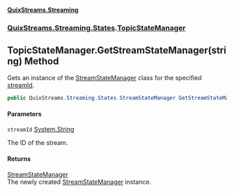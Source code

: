 #### [QuixStreams.Streaming](index.md 'index')
### [QuixStreams.Streaming.States](QuixStreams.Streaming.States.md 'QuixStreams.Streaming.States').[TopicStateManager](TopicStateManager.md 'QuixStreams.Streaming.States.TopicStateManager')

## TopicStateManager.GetStreamStateManager(string) Method

Gets an instance of the [StreamStateManager](StreamStateManager.md 'QuixStreams.Streaming.States.StreamStateManager') class for the specified [streamId](TopicStateManager.GetStreamStateManager(string).md#QuixStreams.Streaming.States.TopicStateManager.GetStreamStateManager(string).streamId 'QuixStreams.Streaming.States.TopicStateManager.GetStreamStateManager(string).streamId').

```csharp
public QuixStreams.Streaming.States.StreamStateManager GetStreamStateManager(string streamId);
```
#### Parameters

<a name='QuixStreams.Streaming.States.TopicStateManager.GetStreamStateManager(string).streamId'></a>

`streamId` [System.String](https://docs.microsoft.com/en-us/dotnet/api/System.String 'System.String')

The ID of the stream.

#### Returns
[StreamStateManager](StreamStateManager.md 'QuixStreams.Streaming.States.StreamStateManager')  
The newly created [StreamStateManager](StreamStateManager.md 'QuixStreams.Streaming.States.StreamStateManager') instance.